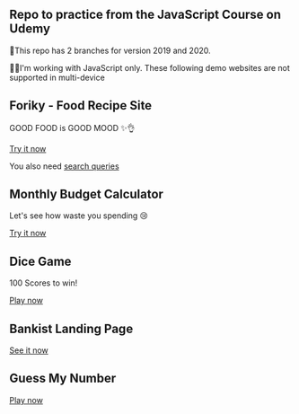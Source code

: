 Repo to practice from the JavaScript Course on Udemy
----------------------------------------------------

🌵This repo has 2 branches for version 2019 and 2020.

🤦‍♂️I'm working with JavaScript only. These following demo websites are not supported in multi-device


Foriky - Food Recipe Site
-------------------------
GOOD FOOD is GOOD MOOD ✨👌

[Try it now](https://forkify-lam.netlify.app)

You also need [search queries](https://forkify-api.herokuapp.com/phrases.html)

Monthly Budget Calculator
-------------------------
Let's see how waste you spending 😢

[Try it now](https://costcalcify.netlify.app)

Dice Game
---------
100 Scores to win!

[Play now](https://dicerollify.netlify.app)

Bankist Landing Page
--------------------
[See it now](https://bankistify.netlify.app)

Guess My Number
---------------
[Play now](https://numguessify.netlify.app)


